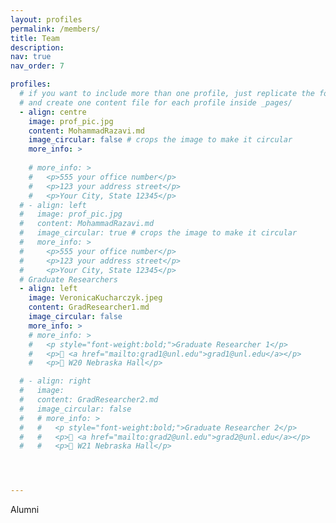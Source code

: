 ```yaml
---
layout: profiles
permalink: /members/
title: Team
description: 
nav: true
nav_order: 7

profiles:
  # if you want to include more than one profile, just replicate the following block
  # and create one content file for each profile inside _pages/
  - align: centre
    image: prof_pic.jpg
    content: MohammadRazavi.md
    image_circular: false # crops the image to make it circular
    more_info: >
    
    # more_info: >
    #   <p>555 your office number</p>
    #   <p>123 your address street</p>
    #   <p>Your City, State 12345</p>
  # - align: left
  #   image: prof_pic.jpg
  #   content: MohammadRazavi.md
  #   image_circular: true # crops the image to make it circular
  #   more_info: >
  #     <p>555 your office number</p>
  #     <p>123 your address street</p>
  #     <p>Your City, State 12345</p>
  # Graduate Researchers
  - align: left
    image: VeronicaKucharczyk.jpeg
    content: GradResearcher1.md
    image_circular: false
    more_info: >
    # more_info: >
    #   <p style="font-weight:bold;">Graduate Researcher 1</p>
    #   <p>📧 <a href="mailto:grad1@unl.edu">grad1@unl.edu</a></p>
    #   <p>📍 W20 Nebraska Hall</p>

  # - align: right
  #   image: 
  #   content: GradResearcher2.md
  #   image_circular: false
  #   # more_info: >
  #   #   <p style="font-weight:bold;">Graduate Researcher 2</p>
  #   #   <p>📧 <a href="mailto:grad2@unl.edu">grad2@unl.edu</a></p>
  #   #   <p>📍 W21 Nebraska Hall</p>




---
```

Alumni
